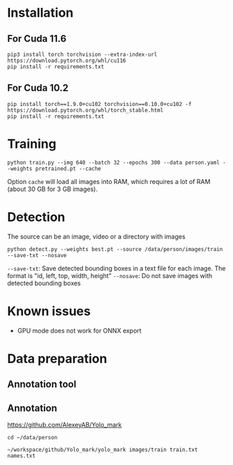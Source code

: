 # Installation

## For Cuda 11.6

```
pip3 install torch torchvision --extra-index-url https://download.pytorch.org/whl/cu116
pip install -r requirements.txt
```

## For Cuda 10.2

```
pip install torch==1.9.0+cu102 torchvision==0.10.0+cu102 -f https://download.pytorch.org/whl/torch_stable.html
pip install -r requirements.txt
```

# Training

```
python train.py --img 640 --batch 32 --epochs 300 --data person.yaml --weights pretrained.pt --cache
```

Option ```cache``` will load all images into RAM, which requires a lot of RAM (about 30 GB for 3 GB images).

# Detection

The source can be an image, video or a directory with images

```
python detect.py --weights best.pt --source /data/person/images/train --save-txt --nosave
```

`--save-txt`: Save detected bounding boxes in a text file for each image. The format is "id, left, top, width, height"
`--nosave`: Do not save images with detected bounding boxes

# Known issues

* GPU mode does not work for ONNX export

# Data preparation

## Annotation tool

## Annotation

<https://github.com/AlexeyAB/Yolo_mark>

```shell
cd ~/data/person

~/workspace/github/Yolo_mark/yolo_mark images/train train.txt names.txt
```